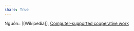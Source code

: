 ```yaml
---
share: True
---
```

Nguồn:: [[Wikipedia]], [Computer-supported cooperative work](https://en.wikipedia.org/wiki/Computer-supported_cooperative_work#Standardization_in_information_infrastructure)
